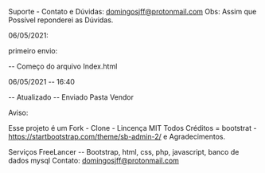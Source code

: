 
Suporte - Contato e Dúvidas: domingosjff@protonmail.com
Obs: Assim que Possível reponderei as Dúvidas.

06/05/2021:

primeiro envio:

-- Começo do arquivo Index.html

06/05/2021 -- 16:40

-- Atualizado -- Enviado Pasta Vendor

Aviso:

Esse projeto é um Fork - Clone - Lincença MIT
Todos Créditos = bootstrat - https://startbootstrap.com/theme/sb-admin-2/
e Agradecimentos.

Serviços FreeLancer -- Bootstrap, html, css, php, javascript, banco de dados mysql
Contato: domingosjff@protonmail.com
